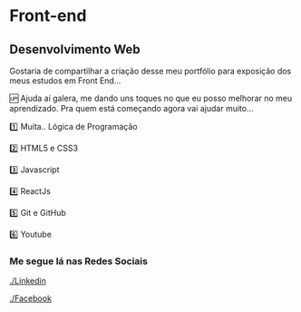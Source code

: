 # Front-end

## Desenvolvimento Web

Gostaria de compartilhar a criação desse meu portfólio para exposição dos meus estudos em Front End...

:up: Ajuda aí galera, me dando uns toques no que eu posso melhorar no meu aprendizado. Pra quem está começando agora vai ajudar muito...

:one: Muita.. Lógica de Programação

:two: HTML5 e CSS3

:three: Javascript

:four: ReactJs

:five: Git e GitHub

:six: Youtube

### Me segue lá nas Redes Sociais

[./Linkedin](https://linkedin.com/in/juniormelo01)

[./Facebook](https://www.facebook.com/juniormelo.dev)
